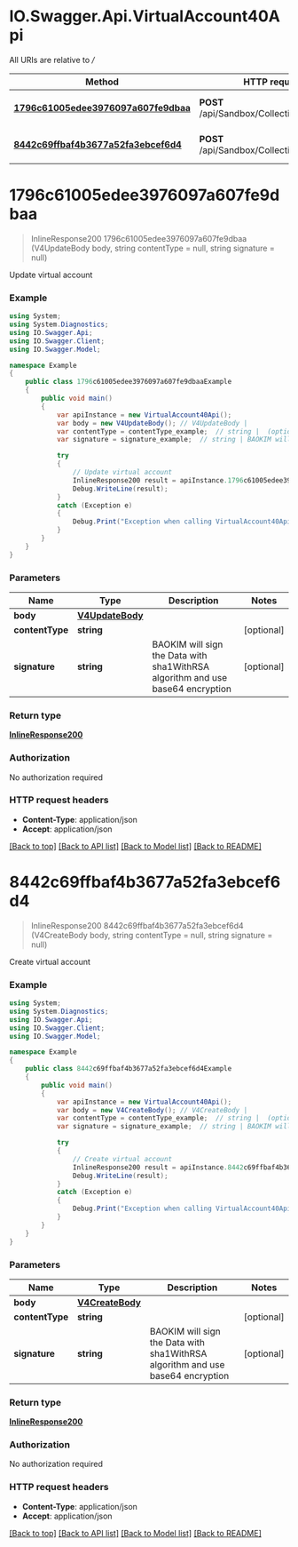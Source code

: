 # IO.Swagger.Api.VirtualAccount40Api

All URIs are relative to */*

Method | HTTP request | Description
------------- | ------------- | -------------
[**1796c61005edee3976097a607fe9dbaa**](VirtualAccount40Api.md#1796c61005edee3976097a607fe9dbaa) | **POST** /api/Sandbox/Collection/V4/update | Update virtual account
[**8442c69ffbaf4b3677a52fa3ebcef6d4**](VirtualAccount40Api.md#8442c69ffbaf4b3677a52fa3ebcef6d4) | **POST** /api/Sandbox/Collection/V4/create | Create virtual account

<a name="1796c61005edee3976097a607fe9dbaa"></a>
# **1796c61005edee3976097a607fe9dbaa**
> InlineResponse200 1796c61005edee3976097a607fe9dbaa (V4UpdateBody body, string contentType = null, string signature = null)

Update virtual account

### Example
```csharp
using System;
using System.Diagnostics;
using IO.Swagger.Api;
using IO.Swagger.Client;
using IO.Swagger.Model;

namespace Example
{
    public class 1796c61005edee3976097a607fe9dbaaExample
    {
        public void main()
        {
            var apiInstance = new VirtualAccount40Api();
            var body = new V4UpdateBody(); // V4UpdateBody | 
            var contentType = contentType_example;  // string |  (optional) 
            var signature = signature_example;  // string | BAOKIM will sign the Data with sha1WithRSA algorithm and use base64 encryption (optional) 

            try
            {
                // Update virtual account
                InlineResponse200 result = apiInstance.1796c61005edee3976097a607fe9dbaa(body, contentType, signature);
                Debug.WriteLine(result);
            }
            catch (Exception e)
            {
                Debug.Print("Exception when calling VirtualAccount40Api.1796c61005edee3976097a607fe9dbaa: " + e.Message );
            }
        }
    }
}
```

### Parameters

Name | Type | Description  | Notes
------------- | ------------- | ------------- | -------------
 **body** | [**V4UpdateBody**](V4UpdateBody.md)|  | 
 **contentType** | **string**|  | [optional] 
 **signature** | **string**| BAOKIM will sign the Data with sha1WithRSA algorithm and use base64 encryption | [optional] 

### Return type

[**InlineResponse200**](InlineResponse200.md)

### Authorization

No authorization required

### HTTP request headers

 - **Content-Type**: application/json
 - **Accept**: application/json

[[Back to top]](#) [[Back to API list]](../README.md#documentation-for-api-endpoints) [[Back to Model list]](../README.md#documentation-for-models) [[Back to README]](../README.md)
<a name="8442c69ffbaf4b3677a52fa3ebcef6d4"></a>
# **8442c69ffbaf4b3677a52fa3ebcef6d4**
> InlineResponse200 8442c69ffbaf4b3677a52fa3ebcef6d4 (V4CreateBody body, string contentType = null, string signature = null)

Create virtual account

### Example
```csharp
using System;
using System.Diagnostics;
using IO.Swagger.Api;
using IO.Swagger.Client;
using IO.Swagger.Model;

namespace Example
{
    public class 8442c69ffbaf4b3677a52fa3ebcef6d4Example
    {
        public void main()
        {
            var apiInstance = new VirtualAccount40Api();
            var body = new V4CreateBody(); // V4CreateBody | 
            var contentType = contentType_example;  // string |  (optional) 
            var signature = signature_example;  // string | BAOKIM will sign the Data with sha1WithRSA algorithm and use base64 encryption (optional) 

            try
            {
                // Create virtual account
                InlineResponse200 result = apiInstance.8442c69ffbaf4b3677a52fa3ebcef6d4(body, contentType, signature);
                Debug.WriteLine(result);
            }
            catch (Exception e)
            {
                Debug.Print("Exception when calling VirtualAccount40Api.8442c69ffbaf4b3677a52fa3ebcef6d4: " + e.Message );
            }
        }
    }
}
```

### Parameters

Name | Type | Description  | Notes
------------- | ------------- | ------------- | -------------
 **body** | [**V4CreateBody**](V4CreateBody.md)|  | 
 **contentType** | **string**|  | [optional] 
 **signature** | **string**| BAOKIM will sign the Data with sha1WithRSA algorithm and use base64 encryption | [optional] 

### Return type

[**InlineResponse200**](InlineResponse200.md)

### Authorization

No authorization required

### HTTP request headers

 - **Content-Type**: application/json
 - **Accept**: application/json

[[Back to top]](#) [[Back to API list]](../README.md#documentation-for-api-endpoints) [[Back to Model list]](../README.md#documentation-for-models) [[Back to README]](../README.md)
